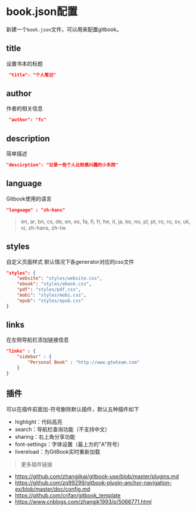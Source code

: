 # book.json配置

新建一个`book.json`文件，可以用来配置gitbook。

## title 

设置书本的标题

```JSON
 "title": "个人笔记"
```

## author

作者的相关信息

```JSON
 "author": "fc"
```

## description

简单描述

```JSON
"descirption": "记录一些个人比较感兴趣的小东西"
```

## language

Gitbook使用的语言

```JSON
"language" : "zh-hans"
```
> en, ar, bn, cs, de, en, es, fa, fi, fr, he, it, ja, ko, no, pl, pt, ro, ru, sv, uk, vi, zh-hans, zh-tw

## styles 

自定义页面样式
默认情况下各generator对应的css文件

```JSON
"styles": {
    "website": "styles/website.css",
    "ebook": "styles/ebook.css",
    "pdf": "styles/pdf.css",
    "mobi": "styles/mobi.css",
    "epub": "styles/epub.css"
}
```

## links

在左侧导航栏添加链接信息

```JSON
"links" : {
    "sidebar" : {
        "Personal Book" : "http://www.gtwteam.com"
    }
}
```

## 插件

可以在插件前面加-符号删除默认插件，默认五种插件如下
- highlight：代码高亮
- search：导航栏查询功能（不支持中文）
- sharing：右上角分享功能
- font-settings：字体设置（最上方的"A"符号）
- livereload：为GitBook实时重新加载

> 更多插件链接

- <https://github.com/zhangjikai/gitbook-use/blob/master/plugins.md>
- <https://github.com/zq99299/gitbook-plugin-anchor-navigation-ex/blob/master/doc/config.md>
- <https://github.com/crifan/gitbook_template>
- <https://www.cnblogs.com/zhangjk1993/p/5066771.html>

